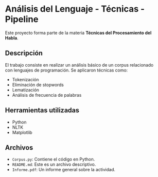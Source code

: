 # Análisis del Lenguaje - Técnicas - Pipeline

Este proyecto forma parte de la materia **Técnicas del Procesamiento del Habla**.

## Descripción

El trabajo consiste en realizar un análisis básico de un corpus relacionado con lenguajes de programación. 
Se aplicaron técnicas como:

- Tokenización
- Eliminación de stopwords
- Lematización
- Análisis de frecuencia de palabras

## Herramientas utilizadas

- Python
- NLTK
- Matplotlib

## Archivos

- `Corpus.py`: Contiene el código en Python.
- `README.md`: Este es un archivo descriptivo.
- `Informe.pdf`: Un informe general sobre la actividad.
